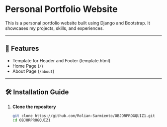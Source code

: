 # Personal Portfolio Website

This is a personal portfolio website built using Django and Bootstrap. It showcases my projects, skills, and experiences.

---

## 🚀 Features

- Template for Header and Footer (template.html)
- Home Page (`/`)
- About Page (`/about`)

---

## 🛠️ Installation Guide

1. **Clone the repository**
   ```bash
   git clone https://github.com/Rolian-Sarmiento/OBJORPROGQUIZ1.git
   cd OBJORPROGQUIZ1